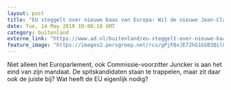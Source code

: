 ```yaml
---
layout: post
title: "EU steggelt over nieuwe baas van Europa: Wil de nieuwe Jean-Claude opstaan?"
date: Tue, 14 May 2019 10:00:18 GMT
category: buitenland
externe_link: "https://www.ad.nl/buitenland/eu-steggelt-over-nieuwe-baas-van-europa-wil-de-nieuwe-jean-claude-opstaan~af8c0300/"
feature_image: "https://images2.persgroep.net/rcs/gPjFQxJE72hG1GSB3Qil0zqsX_Q/diocontent/148277468/_fitwidth/400/?appId=21791a8992982cd8da851550a453bd7f&quality=0.7"
---
```


Niet alleen het Europarlement, ook Commissie-voorzitter Juncker is aan het eind van zijn mandaat. De spitskandidaten staan te trappelen, maar zit daar ook de juiste bij? Wat heeft de EU eigenlijk nodig?
